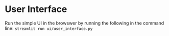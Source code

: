 # User Interface

Run the simple UI in the browswer by running the following in the command line:
`streamlit run ui/user_interface.py`